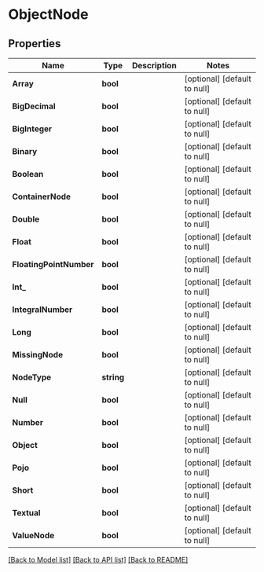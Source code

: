 # ObjectNode

## Properties
Name | Type | Description | Notes
------------ | ------------- | ------------- | -------------
**Array** | **bool** |  | [optional] [default to null]
**BigDecimal** | **bool** |  | [optional] [default to null]
**BigInteger** | **bool** |  | [optional] [default to null]
**Binary** | **bool** |  | [optional] [default to null]
**Boolean** | **bool** |  | [optional] [default to null]
**ContainerNode** | **bool** |  | [optional] [default to null]
**Double** | **bool** |  | [optional] [default to null]
**Float** | **bool** |  | [optional] [default to null]
**FloatingPointNumber** | **bool** |  | [optional] [default to null]
**Int_** | **bool** |  | [optional] [default to null]
**IntegralNumber** | **bool** |  | [optional] [default to null]
**Long** | **bool** |  | [optional] [default to null]
**MissingNode** | **bool** |  | [optional] [default to null]
**NodeType** | **string** |  | [optional] [default to null]
**Null** | **bool** |  | [optional] [default to null]
**Number** | **bool** |  | [optional] [default to null]
**Object** | **bool** |  | [optional] [default to null]
**Pojo** | **bool** |  | [optional] [default to null]
**Short** | **bool** |  | [optional] [default to null]
**Textual** | **bool** |  | [optional] [default to null]
**ValueNode** | **bool** |  | [optional] [default to null]

[[Back to Model list]](../README.md#documentation-for-models) [[Back to API list]](../README.md#documentation-for-api-endpoints) [[Back to README]](../README.md)


